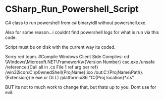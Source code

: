 # CSharp_Run_Powershell_Script
C# class to run powershell from c# binary/dll without powershell.exe. 

Also for some reason...i couldnt find powershell logs for what is run via this code.

Script must be on disk with the current way its coded.

Sorry red team. 
#Compile Windows
Client Side Complies: cd \Windows\Microsoft.NET\Framework\v{Version Number} csc.exe /unsafe /reference:{Call all in .cs File 1 ref arg per ref} /win32icon:C:\p0wnedShell{ProjName}.ico /out:C:{ProjName\Path}.{Extension}(ie exe or DLL) /platform:x86 "C:{Proj location}*.cs"

BUT its not to much work to change that, but thats up to you. Dont use for evil.
